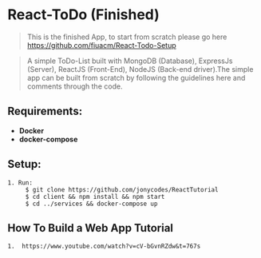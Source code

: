 # React-ToDo (Finished) 

> This is the finished App, to start from scratch please go here https://github.com/fiuacm/React-Todo-Setup

> A simple ToDo-List built with MongoDB (Database), ExpressJs (Server), ReactJS (Front-End), NodeJS (Back-end driver).The simple app can be built from scratch by following the guidelines here and comments through the code.

## Requirements:

* **Docker**  
* **docker-compose** 

## Setup:

    1. Run:
         $ git clone https://github.com/jonycodes/ReactTutorial
         $ cd client && npm install && npm start
         $ cd ../services && docker-compose up

## How To Build a Web App Tutorial
    
    1.  https://www.youtube.com/watch?v=cV-bGvnRZdw&t=767s  
    